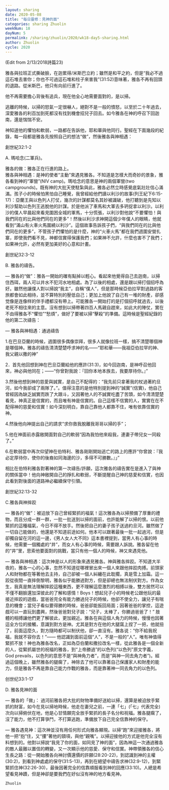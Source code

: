 ```yaml
---
layout: sharing
date: 2020-05-08
title: "每日靈修：見神的面"
categories: sharing Zhuolin
weekNum: 18
dayNum: 5
permalink: /sharing/zhuolin/2020/wk18-day5-sharing.html
author: Zhuolin
cycle: 2020
---
```

(Edit from 2/13/2018詩篇23)  
   
雅各與拉班正式撕破臉，在迦累得/米斯巴立約；雖然是和平之約，但是“我必不過這石堆去害你；你也不可過這石堆和柱子來害我”(31:52)意味著，雅各不再有回頭的退路。從米斯巴，他只有向前行進了。  
   
他不再需要擔心背後有追兵，現在他全心地需要面對的，是以掃。  
   
逃離的時候，以掃的怒氣一定很嚇人，絕對不是一般的憤怒，以至於二十年過去，深愛雅各的利百加到死都沒有找到機會招兒子回去。如今雅各在神的呼召下回迦南，還是惴惴不安。  
   
神知道他的懼怕和軟弱，一路都在告訴他，耶和華與他同行。聖經在下面幾段的紀錄，每一段都是雅各先按照自己的想法“做”，然後雅各與神相遇：  
   
創世紀32:1-2  
   
A. 瑪哈念(二軍兵)。  
   
雅各的做：雅各正在行進的路上。  
雅各與神相遇：是神的使者“主動”來遇見雅各。不知道是怎樣大而奇妙的景象，雅各看到神的“軍營”(NIV camp)。瑪哈念的意思是神的兩個軍營(two campgrounds)。既有神的大批天使駐紮與此，雅各必然立時感覺底氣壯壯信心滿滿。孩子小的時候怕黑怕自己睡覺，我曾經給他們讀以利沙的故事(列王紀下6:15-17)：亞蘭王與以色列人打仗，幾次的計謀都莫名其妙被識破，他打聽到是先知以利沙幫助以色列王逃脫他的計謀。於是他派了車馬和大軍去多玬捉拿以利沙。以利沙的僕人早晨起來看見圍困全城的軍馬，十分慌張，以利沙對他說“不要懼怕！與我們同在的比與他們同在的更多”！然後以利沙求神開這個少年僕人的眼睛，他就看到“滿山有火車火馬圍繞以利沙”。這個故事告訴孩子們，“與我們同在的比與他們同在的更多”，不管孩子們懼怕的是什麼，神的“火車火馬”都在我們週圍安營扎寨，即使我們看不見，神都信實得保護我們；如果神不允許，什麼也害不了我們；如果神允許，必然有更加美好的心意和計畫。  
   
創世紀32:3-12  
   
B. 雅各的禱告。  
   
— 雅各的“做”：雅各一開始的確有點掉以輕心。看起來他覺得自己去迦南，以掃住西珥，兩人可以井水不犯河水地相處。為了以後的相處，還是跟以掃打個招呼為好。雖然他讓僕人對以掃說“我主”，自稱“僕人”，但是那時候亞伯拉罕對過路的客旅都會如此相待，並不算特別的壓低自己；更加上他說了自己有一堆的財產，卻感觉像是连像样的伴手禮都沒有帶上。可能雅各一開始打的是打個招呼就過去，以後老死不相往來的主意。沒有想到以掃帶著四百人馬親自趕來，如此大的陣仗，實在不由得雅各不“懼怕”“愁煩”，做好了要被以掃“擊殺”的準備。這時候是聖經紀錄的他的第二次禱告：  
   
— 雅各與神相遇：通過禱告  
   
1.在巴旦亞蘭的時候，週圍很多偶像崇拜，很多人就像拉班一樣，搞不清楚哪個神是哪個神。雅各的禱告清清楚楚呼求神的名——“耶和華——我祖亞伯拉罕的神、我父親以撒的神”  
   
2．首先他回想到神在巴旦亞蘭給他的應許(31:3)，如今回迦南，是神呼召他回來，神必與他同在；——“你曾對我說：『回你本地本族去，我要厚待你。』”  
   
3.然後他想到神的慈愛與誠實，是自己不配得的：“我先前只拿著我的杖過著約旦河，如今我卻成了兩隊了。”。值得注意的是他特別提到神的“誠實”(信實)，他自己曾經因為缺乏誠實而跌了大跟斗，又因著他人的不誠實吃盡了苦頭，如今清清楚楚看見，神真正是信實的，而且唯有神是信實的。自己這樣不信實的人，實實在在不配得神的慈愛和信實！如今深刻明白，靠自己靠他人都靠不住，唯有依靠信實的神。  
   
4.然後他向神提出自己的請求“求你救我脫離我哥哥以掃的手”；  
   
5.他在神面前赤露敞開面對自己的軟弱“因為我怕他來殺我，連妻子帶兒女一同殺了。”  
   
6.在軟弱當中再次仰望神在伯特利、雅各剛剛開始逃亡的路上的應許“你曾說：『我必定厚待你，使你的後裔如同海邊的沙，多得不可勝數。』」”  
   
相比在伯特利雅各對著神的第一次禱告/許願，這次雅各的禱告實在是進入了與神的關係當中！他向神敞開自己的掙扎和軟弱，不斷提醒自己神的慈愛和信實，也因此看到對後面的道路神必繼續保守引領。  
   
創世紀32:13-32  
   
C.雅各與神摔跤  
   
— 雅各的“做”：被迫放下自己曾經緊抓的福氣！這次雅各為以掃預備了厚重的禮物，而且分成一群一群，一批一批送到以掃的面前，也許能解了以掃的恨。以前他緊抓的這種福氣，今日不得不放手。然後把自己的妻子孩子送過約旦河。雖然做了一切自己能做的，他還是不知道前途如何。他本可以跟著最後一批一起過河，但是卻獨自留在河的這一邊，《男人女人大不同》這本書裡提到，當男人有心事的時候，他需要一個獨處的“井”，而女人有心事的時候，需要跟人訴說。雅各留在他的“井”里，思索他要面對的挑戰，當只有他一個人的時候，神又來遇見他。  
   
— 雅各與神相遇：這次神是以人的形象來遇見雅各。神與雅各摔跤。不知道大半夜的，雅各一心的心事，忽然不知道從哪裡冒出來一個人來跟他摔跤肉搏。前頭家人和財物都在等著他去主持，自己卻被一個人糾纏在此耽擱，真是雪上加霜。這一跤從夜間一直摔倒黎明，雅各似乎能勝過對方，但是卻總也無法制伏對方。作為女生，我真是無法理解摔跤這種東西，更不理解這麼激烈的相搏以後，雙方居然可以不僅不翻臉還加深彼此的了解和感情！Boys！想起兒子小的時候老公跟他玩的最接近摔跤的遊戲，當爸爸完全有能力勝過兒子的時候，他卻不使全力，讓兒子有喘息的機會；當兒子看似要得勝的時候，爸爸卻能扳回局面；因著爸爸的掌控，這遊戲可以一直玩到盡興，然後爸爸對兒子說：“兒子，太棒了，你勝過爸爸了！” 肢體的相搏讓他們更了解彼此，更加親近。雅各在與這個人角力的時候，慢慢也因著這全方位的接觸，意識到對方是神。尤其是對方在他的大腿窩上捏了一把，他就扭了，前面這麼久，對方隨時都可以制伏他，卻一直沒有。雅各说：“你不給我祝福，我就不容你去！”—— 他認識到面前這個“人”，不是一般的“人”。唯有神值得緊抓不放！神也為雅各改名，正如為亞伯蘭和撒拉改名一樣，從此雅各是一個全新的人，從緊抓屬世的祝福的雅各，到“上帝勝過”的以色列(“以色列”原文字義，God prevails，以色列的意思不是“與神角力者”，而是“與神一同去角力者”)。經過這個晚上，雖然雅各的腿瘸了，神除去了他可以靠著自己保護家人和財產的能力，但是雅各不再是靠自己能力作戰的雅各，而是靠著神一同去角力的以色列。  
   
创世纪33:1-17  
   
D. 雅各見神的面  
   
— 雅各的「做」： 過河前雅各把大批的財物準備好送給以掃，還算是被迫放手緊抓的財富，如今在見以掃地時候，他走在妻兒之前，一連「七」(「七」代表完全)次向以掃俯伏在地，他是心甘情願完全放手緊抓的長子名分和祝福。雅各腿瘸了，沒了能力，他不打算爭鬥，不打算逃跑，準備放下自己完全信靠神的保守。  
   
— 雅各遇見神：這次神並沒有用任何形式向雅各顯現。以掃“跑”來迎接雅各，將他一把“抱”住，又“摟”著他的頸項，與他“親嘴”。以掃迎接他的方式是他完全沒有料想到的。他對以掃說“我見了你的面，如同見了神的面”，因為神這一次通過雅各的敵人最難以置信的轉變，又一次顯示他的慈愛、保守和信實。神帶領雅各的信心生長之路：從一開始雅各向神討價還價的許願(28:20-22)，到認識到神的主權(30:2)，到看到神處處的保守(31:5-13)，再到在絕望中禱告求神(32:9-12)，到緊緊抓住神(32:26-30)，最後因著完全的信靠順服看到神的回應(33:10)。人總是希望看見神蹟，但是神卻是要我們在好似沒有神的地方看見神。  

`Zhuolin`  
